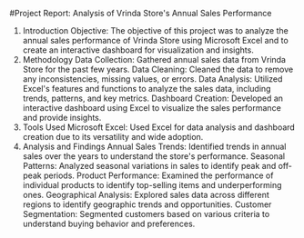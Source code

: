 #Project Report: Analysis of Vrinda Store's Annual Sales Performance
1. Introduction
Objective: The objective of this project was to analyze the annual sales performance of Vrinda Store using Microsoft Excel and to create an interactive dashboard for visualization and insights.
2. Methodology
Data Collection: Gathered annual sales data from Vrinda Store for the past few years.
Data Cleaning: Cleaned the data to remove any inconsistencies, missing values, or errors.
Data Analysis: Utilized Excel's features and functions to analyze the sales data, including trends, patterns, and key metrics.
Dashboard Creation: Developed an interactive dashboard using Excel to visualize the sales performance and provide insights.
3. Tools Used
Microsoft Excel: Used Excel for data analysis and dashboard creation due to its versatility and wide adoption.
4. Analysis and Findings
Annual Sales Trends: Identified trends in annual sales over the years to understand the store's performance.
Seasonal Patterns: Analyzed seasonal variations in sales to identify peak and off-peak periods.
Product Performance: Examined the performance of individual products to identify top-selling items and underperforming ones.
Geographical Analysis: Explored sales data across different regions to identify geographic trends and opportunities.
Customer Segmentation: Segmented customers based on various criteria to understand buying behavior and preferences.
